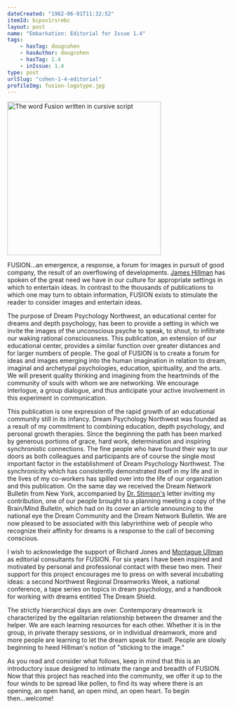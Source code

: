 ```yaml
---
dateCreated: "1982-06-01T11:32:52"
itemId: bcpov1rsrebc
layout: post
name: "Embarkation: Editorial for Issue 1.4"
tags:
    - hasTag: dougcohen
    - hasAuthor: dougcohen
    - hasTag: 1.4
    - inIssue: 1.4
type: post
urlSlug: "cohen-1-4-editorial"
profileImg: fusion-logotype.jpg
---
```


<img src="../images/fusion-logotype.jpg" width="350" height="auto" alt="The word Fusion written in cursive script"/>

FUSION...an emergence, a response, a forum for images in pursuit of good company, the result of an overflowing of developments. [James Hillman](https://en.wikipedia.org/wiki/James_Hillman) has spoken of the great need we have in our culture for appropriate settings in which to entertain ideas. In contrast to the thousands of publications to which one may turn to obtain information, FUSION exists to stimulate the reader to consider images and entertain ideas.

The purpose of Dream Psychology Northwest, an educational center for dreams and depth psychology, has been to provide a setting in which we invite the images of the unconscious psyche to speak, to shout, to infiltrate our waking rational consciousness. This publication, an extension of our educational center, provides a similar function over greater distances and for larger numbers of people. The goal of FUSION is to create a forum for ideas and images emerging into the human imagination in relation to dream, imaginal and archetypal psychologies, education, spirituality, and the arts. We will present quality thinking and imagining from the heartminds of the community of souls with whom we are networking. We encourage interlogue, a group dialogue, and thus anticipate your active involvement in this experiment in communication.

This publication is one expression of the rapid growth of an educational community still in its infancy. Dream Psychology Northwest was founded as a result of my commitment to combining education, depth psychology, and personal growth therapies. Since the beginning the path has been marked by generous portions of grace, hard work, determination and inspiring synchronistic connections. The fine people who have found their way to our doors as both colleagues and participants are of course the single most important factor in the establishment of Dream Psychology Northwest. The synchronicity which has consistently demonstrated itself in my life and in the lives of my co-workers has spilled over into the life of our organization and this publication. On the same day we received the Dream Network Bulletin from New York, accompanied by [Dr. Stimson's](../@billstimson) letter inviting my contribution, one of our people brought to a planning meeting a copy of the Brain/Mind Bulletin, which had on its cover an article announcing to the national eye the Dream Community and the Dream Network Bulletin. We are now pleased to be associated with this labyrinthine web of people who recognize their affinity for dreams is a response to the call of becoming conscious.

I wish to acknowledge the support of Richard Jones and [Montague Ullman](../@montagueullman) as editorial consultants for FUSION. For six years I have been inspired and motivated by personal and professional contact with these two men. Their support for this project encourages me to press on with several incubating ideas: a second Northwest Regional Dreamworks Week, a national conference, a tape series on topics in dream psychology, and a handbook for working with dreams entitled The Dream Shield.

The strictly hierarchical days are over. Contemporary dreamwork is characterized by the egalitarian relationship between the dreamer and the helper. We are each learning resources for each other. Whether it is in the group, in private therapy sessions, or in individual dreamwork, more and more people are learning to let the dream speak for itself. People are slowly beginning to heed Hillman's notion of "sticking to the image."

As you read and consider what follows, keep in mind that this is an introductory issue designed to intimate the range and breadth of FUSION. Now that this project has reached into the community, we offer it up to the four winds to be spread like pollen, to find its way where there is an opening, an open hand, an open mind, an open heart. To begin then...welcome!
